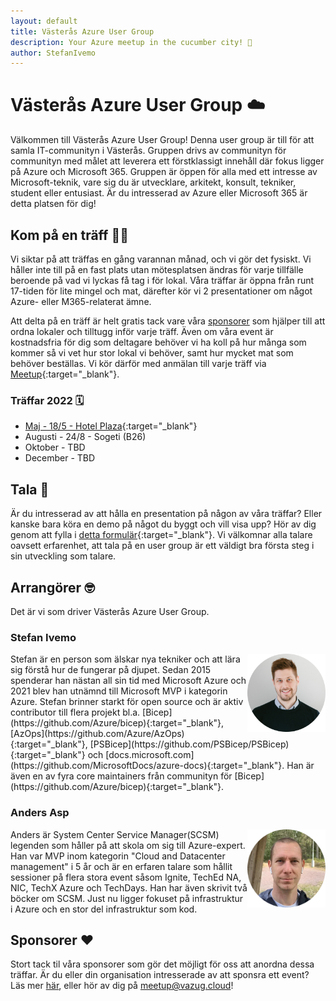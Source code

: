 ```yaml
---
layout: default
title: Västerås Azure User Group
description: Your Azure meetup in the cucumber city! 🥒
author: StefanIvemo
---
```


# Västerås Azure User Group ☁️

Välkommen till Västerås Azure User Group! Denna user group är till för att samla IT-communityn i Västerås. Gruppen drivs av communityn för communityn med målet att leverera ett förstklassigt innehåll där fokus ligger på Azure och Microsoft 365. Gruppen är öppen för alla med ett intresse av Microsoft-teknik, vare sig du är utvecklare, arkitekt, konsult, tekniker, student eller entusiast. Är du intresserad av Azure eller Microsoft 365 är detta platsen för dig!

## Kom på en träff 👩‍💻

Vi siktar på att träffas en gång varannan månad, och vi gör det fysiskt. Vi håller inte till på en fast plats utan mötesplatsen ändras för varje tillfälle beroende på vad vi lyckas få tag i för lokal. Våra träffar är öppna från runt 17-tiden för lite mingel och mat, därefter kör vi 2 presentationer om något Azure- eller M365-relaterat ämne.

Att delta på en träff är helt gratis tack vare våra [sponsorer](./sponsors) som hjälper till att ordna lokaler och tilltugg inför varje träff. Även om våra event är kostnadsfria för dig som deltagare behöver vi ha koll på hur många som kommer så vi vet hur stor lokal vi behöver, samt hur mycket mat som behöver beställas. Vi kör därför med anmälan till varje träff via [Meetup](https://www.meetup.com/vasteras-azure-user-group/){:target="_blank"}.

### Träffar 2022 🗓️

- [Maj - 18/5 - Hotel Plaza](https://www.meetup.com/vasteras-azure-user-group/events/285372657/?isFirstPublish=true){:target="_blank"}
- Augusti - 24/8 - Sogeti (B26)
- Oktober - TBD
- December - TBD

## Tala 📢
Är du intresserad av att hålla en presentation på någon av våra träffar? Eller kanske bara köra en demo på något du byggt och vill visa upp? Hör av dig genom att fylla i [detta formulär](https://forms.office.com/r/aZG26jhRzp){:target="_blank"}. Vi välkomnar alla talare oavsett erfarenhet, att tala på en user group är ett väldigt bra första steg i sin utveckling som talare.

## Arrangörer 🤓

Det är vi som driver Västerås Azure User Group.

### Stefan Ivemo

<img src="./media/organizers/ivemo.png" align="right" width="125px"/>
Stefan är en person som älskar nya tekniker och att lära sig förstå hur de fungerar på djupet. Sedan 2015 spenderar han nästan all sin tid med Microsoft Azure och 2021 blev han utnämnd till Microsoft MVP i kategorin Azure. Stefan brinner starkt för open source och är aktiv contributor till flera projekt bl.a. [Bicep](https://github.com/Azure/bicep){:target="_blank"}, [AzOps](https://github.com/Azure/AzOps){:target="_blank"}, [PSBicep](https://github.com/PSBicep/PSBicep){:target="_blank"} och [docs.microsoft.com](https://github.com/MicrosoftDocs/azure-docs){:target="_blank"}. Han är även en av fyra core maintainers från communityn för [Bicep](https://github.com/Azure/bicep){:target="_blank"}.

### Anders Asp

<img src="./media/organizers/asp.png" align="right" width="125px"/>
Anders är System Center Service Manager(SCSM) legenden som håller på att skola om sig till Azure-expert. Han var MVP inom kategorin "Cloud and Datacenter management" i 5 år och är en erfaren talare som hållit sessioner på flera stora event såsom Ignite, TechEd NA, NIC, TechX Azure och TechDays. Han har även skrivit två böcker om SCSM. Just nu ligger fokuset på infrastruktur i Azure och en stor del infrastruktur som kod.

## Sponsorer ❤️

Stort tack til våra sponsorer som gör det möjligt för oss att anordna dessa träffar. Är du eller din organisation intresserade av att sponsra ett event? Läs mer [här](./sponsors), eller hör av dig på [meetup@vazug.cloud](mailto:meetup@vazug.cloud)!
